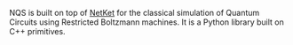 NQS is built on top of [NetKet](https://github.com/netket/netket) for the classical simulation of Quantum Circuits using Restricted Boltzmann machines.
It is a Python library built on C++ primitives.